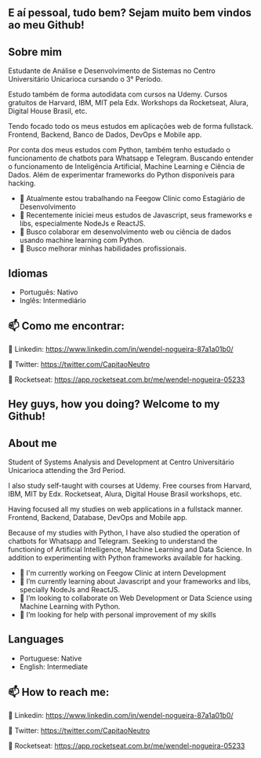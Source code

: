 ## E aí pessoal, tudo bem? Sejam muito bem vindos ao meu Github!



## Sobre mim

Estudante de Análise e Desenvolvimento de Sistemas no Centro Universitário Unicarioca cursando o 3° Período.

Estudo também de forma autodidata com cursos na Udemy. Cursos gratuitos de Harvard, IBM, MIT pela Edx. Workshops da Rocketseat, Alura, Digital House Brasil, etc.

Tendo focado todo os meus estudos em aplicações web de forma fullstack. Frontend, Backend, Banco de Dados, DevOps e Mobile app.

Por conta dos meus estudos com Python, também tenho estudado o funcionamento de chatbots para Whatsapp e Telegram. Buscando entender o funcionamento de Inteligência Artificial, Machine Learning e Ciência de Dados. Além de experimentar frameworks do Python disponíveis para hacking.


- 🔭 Atualmente estou trabalhando na Feegow Clinic como Estagiário de Desenvolvimento
- 🌱 Recentemente iniciei meus estudos de Javascript, seus frameworks e libs, especialmente NodeJs e ReactJS.
- 👯 Busco colaborar em desenvolvimento web ou ciência de dados usando machine learning com Python.
- 🤔 Busco melhorar minhas habilidades profissionais.



## Idiomas

- Português: Nativo
- Inglês: Intermediário


## 📫 Como me encontrar:

:busts_in_silhouette: Linkedin: https://www.linkedin.com/in/wendel-nogueira-87a1a01b0/

:twisted_rightwards_arrows: Twitter: https://twitter.com/CapitaoNeutro

:rocket: Rocketseat: https://app.rocketseat.com.br/me/wendel-nogueira-05233



##


## Hey guys, how you doing? Welcome to my Github!


## About me

Student of Systems Analysis and Development at Centro Universitário Unicarioca attending the 3rd Period.

I also study self-taught with courses at Udemy. Free courses from Harvard, IBM, MIT by Edx. Rocketseat, Alura, Digital House Brasil workshops, etc.

Having focused all my studies on web applications in a fullstack manner. Frontend, Backend, Database, DevOps and Mobile app.

Because of my studies with Python, I have also studied the operation of chatbots for Whatsapp and Telegram. Seeking to understand the functioning of Artificial Intelligence, Machine Learning and Data Science. In addition to experimenting with Python frameworks available for hacking.

- 🔭 I'm currently working on Feegow Clinic at intern Development
- 🌱 I’m currently learning about Javascript and your frameworks and libs, specially NodeJs and ReactJS.
- 👯 I’m looking to collaborate on Web Development or Data Science using Machine Learning with Python.
- 🤔 I’m looking for help with personal improvement of my skills

## Languages

- Portuguese: Native
- English: Intermediate


## 📫 How to reach me:

:busts_in_silhouette: Linkedin: https://www.linkedin.com/in/wendel-nogueira-87a1a01b0/

:twisted_rightwards_arrows: Twitter: https://twitter.com/CapitaoNeutro

:rocket: Rocketseat: https://app.rocketseat.com.br/me/wendel-nogueira-05233
